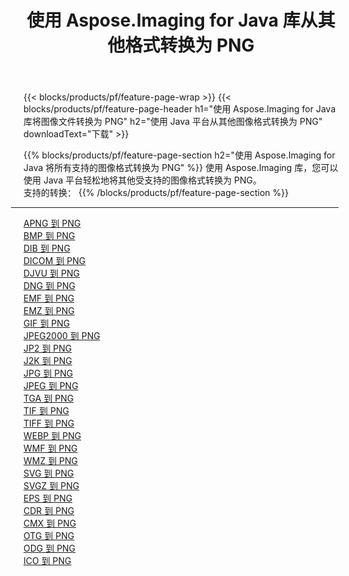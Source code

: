 ﻿---
title: 使用 Aspose.Imaging for Java 库从其他格式转换为 PNG 
weight: 3920
url: /zh-hans/java/conversion/to/png 
lang: zh-hans
langdirlevel: 2
locales: zh-hans,ja,it,ru,de,es,fr,nl,id,lt,pl,pt,vi,tr,ko,zh-hant,ar,hi,th,sv,cs,uk,he
description: 使用 Aspose.Imaging，您可以使用 Java 从其他格式转换为 PNG
---

{{< blocks/products/pf/feature-page-wrap >}}
{{< blocks/products/pf/feature-page-header h1="使用 Aspose.Imaging for Java 库将图像文件转换为 PNG" h2="使用 Java 平台从其他图像格式转换为 PNG" downloadText="下载" >}}


{{% blocks/products/pf/feature-page-section  h2="使用 Aspose.Imaging for Java 将所有支持的图像格式转换为 PNG" %}}
使用 Aspose.Imaging 库，您可以使用 Java 平台轻松地将其他受支持的图像格式转换为 PNG。
<br/>
支持的转换：
{{% /blocks/products/pf/feature-page-section %}}
<div class="container-fluid productfamilypage bg-gray">
    <div class="convertypes bg-gray agp-content section">
        <div class="container">
		<hr style="margin-left:-20px;"/>
		<div class="row other-converters">
		    <div class='col-md-2 other-converter remove-lp remove-rp'><a href="/imaging/zh-hans/java/conversion/apng-to-png" >APNG 到 PNG</a></div>
<div class='col-md-2 other-converter remove-lp remove-rp'><a href="/imaging/zh-hans/java/conversion/bmp-to-png" >BMP 到 PNG</a></div>
<div class='col-md-2 other-converter remove-lp remove-rp'><a href="/imaging/zh-hans/java/conversion/dib-to-png" >DIB 到 PNG</a></div>
<div class='col-md-2 other-converter remove-lp remove-rp'><a href="/imaging/zh-hans/java/conversion/dicom-to-png" >DICOM 到 PNG</a></div>
<div class='col-md-2 other-converter remove-lp remove-rp'><a href="/imaging/zh-hans/java/conversion/djvu-to-png" >DJVU 到 PNG</a></div>
<div class='col-md-2 other-converter remove-lp remove-rp'><a href="/imaging/zh-hans/java/conversion/dng-to-png" >DNG 到 PNG</a></div>
<div class='col-md-2 other-converter remove-lp remove-rp'><a href="/imaging/zh-hans/java/conversion/emf-to-png" >EMF 到 PNG</a></div>
<div class='col-md-2 other-converter remove-lp remove-rp'><a href="/imaging/zh-hans/java/conversion/emz-to-png" >EMZ 到 PNG</a></div>
<div class='col-md-2 other-converter remove-lp remove-rp'><a href="/imaging/zh-hans/java/conversion/gif-to-png" >GIF 到 PNG</a></div>
<div class='col-md-2 other-converter remove-lp remove-rp'><a href="/imaging/zh-hans/java/conversion/jpeg2000-to-png" >JPEG2000 到 PNG</a></div>
<div class='col-md-2 other-converter remove-lp remove-rp'><a href="/imaging/zh-hans/java/conversion/jp2-to-png" >JP2 到 PNG</a></div>
<div class='col-md-2 other-converter remove-lp remove-rp'><a href="/imaging/zh-hans/java/conversion/j2k-to-png" >J2K 到 PNG</a></div>
<div class='col-md-2 other-converter remove-lp remove-rp'><a href="/imaging/zh-hans/java/conversion/jpg-to-png" >JPG 到 PNG</a></div>
<div class='col-md-2 other-converter remove-lp remove-rp'><a href="/imaging/zh-hans/java/conversion/jpeg-to-png" >JPEG 到 PNG</a></div>
<div class='col-md-2 other-converter remove-lp remove-rp'><a href="/imaging/zh-hans/java/conversion/tga-to-png" >TGA 到 PNG</a></div>
<div class='col-md-2 other-converter remove-lp remove-rp'><a href="/imaging/zh-hans/java/conversion/tif-to-png" >TIF 到 PNG</a></div>
<div class='col-md-2 other-converter remove-lp remove-rp'><a href="/imaging/zh-hans/java/conversion/tiff-to-png" >TIFF 到 PNG</a></div>
<div class='col-md-2 other-converter remove-lp remove-rp'><a href="/imaging/zh-hans/java/conversion/webp-to-png" >WEBP 到 PNG</a></div>
<div class='col-md-2 other-converter remove-lp remove-rp'><a href="/imaging/zh-hans/java/conversion/wmf-to-png" >WMF 到 PNG</a></div>
<div class='col-md-2 other-converter remove-lp remove-rp'><a href="/imaging/zh-hans/java/conversion/wmz-to-png" >WMZ 到 PNG</a></div>
<div class='col-md-2 other-converter remove-lp remove-rp'><a href="/imaging/zh-hans/java/conversion/svg-to-png" >SVG 到 PNG</a></div>
<div class='col-md-2 other-converter remove-lp remove-rp'><a href="/imaging/zh-hans/java/conversion/svgz-to-png" >SVGZ 到 PNG</a></div>
<div class='col-md-2 other-converter remove-lp remove-rp'><a href="/imaging/zh-hans/java/conversion/eps-to-png" >EPS 到 PNG</a></div>
<div class='col-md-2 other-converter remove-lp remove-rp'><a href="/imaging/zh-hans/java/conversion/cdr-to-png" >CDR 到 PNG</a></div>
<div class='col-md-2 other-converter remove-lp remove-rp'><a href="/imaging/zh-hans/java/conversion/cmx-to-png" >CMX 到 PNG</a></div>
<div class='col-md-2 other-converter remove-lp remove-rp'><a href="/imaging/zh-hans/java/conversion/otg-to-png" >OTG 到 PNG</a></div>
<div class='col-md-2 other-converter remove-lp remove-rp'><a href="/imaging/zh-hans/java/conversion/odg-to-png" >ODG 到 PNG</a></div>
<div class='col-md-2 other-converter remove-lp remove-rp'><a href="/imaging/zh-hans/java/conversion/ico-to-png" >ICO 到 PNG</a></div>
                </div>
        </div>
    </div>
</div>
<br/>

